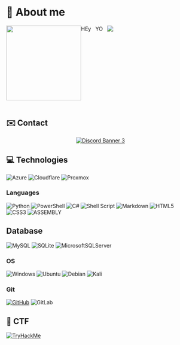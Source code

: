 # 👤 About me



<div style="display: flex; flex-direction: row;">
  <img class="img" src="https://images.weserv.nl/?url=avatars.githubusercontent.com/u/66858782?v=4&h=300&w=300&fit=cover&mask=circle&maxage=7d" height="auto" width="200" />
  HEy
  &nbsp;&nbsp;YO&nbsp;&nbsp;&nbsp;
  <img class="img" src="https://github-readme-stats.vercel.app/api?username=danglock&theme=github_dark&show_icons=true" />
</div>


<br>



## ✉️ Contact

<p align="center">
  <a href = "https://discord.gg/vb2sFv8Fv9">
    <img src="https://discordapp.com/api/guilds/664549046047866884/widget.png?style=banner3" alt="Discord Banner 3"/>
   </a>
</p>


## 💻 Technologies
![Azure](https://img.shields.io/badge/azure-%230072C6.svg?style=for-the-badge&logo=microsoftazure&logoColor=white)
![Cloudflare](https://img.shields.io/badge/Cloudflare-F38020?style=for-the-badge&logo=Cloudflare&logoColor=white)
![Proxmox](https://img.shields.io/badge/Proxmox-E57000.svg?style=for-the-badge&logo=Proxmox&logoColor=white)

### Languages
![Python](https://img.shields.io/badge/python-3670A0?style=for-the-badge&logo=python&logoColor=ffdd54)
![PowerShell](https://img.shields.io/badge/PowerShell-%235391FE.svg?style=for-the-badge&logo=powershell&logoColor=white)
![C#](https://img.shields.io/badge/c%23-%23239120.svg?style=for-the-badge&logo=c-sharp&logoColor=white)
![Shell Script](https://img.shields.io/badge/shell_script-%23121011.svg?style=for-the-badge&logo=gnu-bash&logoColor=white)
![Markdown](https://img.shields.io/badge/markdown-%23000000.svg?style=for-the-badge&logo=markdown&logoColor=white)
![HTML5](https://img.shields.io/badge/html5-%23E34F26.svg?style=for-the-badge&logo=html5&logoColor=white)
![CSS3](https://img.shields.io/badge/css3-%231572B6.svg?style=for-the-badge&logo=css3&logoColor=white)
![ASSEMBLY](https://img.shields.io/badge/_-ASM-6E4C13.svg?style=for-the-badge)

## Database
![MySQL](https://img.shields.io/badge/mysql-%2300f.svg?style=for-the-badge&logo=mysql&logoColor=white)
![SQLite](https://img.shields.io/badge/sqlite-%2307405e.svg?style=for-the-badge&logo=sqlite&logoColor=white)
![MicrosoftSQLServer](https://img.shields.io/badge/Microsoft%20SQL%20Sever-CC2927?style=for-the-badge&logo=microsoft%20sql%20server&logoColor=white)

### OS
![Windows](https://img.shields.io/badge/Windows-0078D6?style=for-the-badge&logo=windows&logoColor=white)
![Ubuntu](https://img.shields.io/badge/Ubuntu-E95420?style=for-the-badge&logo=ubuntu&logoColor=white)
![Debian](https://img.shields.io/badge/Debian-D70A53?style=for-the-badge&logo=debian&logoColor=white)
![Kali](https://img.shields.io/badge/Kali-268BEE?style=for-the-badge&logo=kalilinux&logoColor=white)

### Git
[![GitHub](https://img.shields.io/badge/github-%23121011.svg?style=for-the-badge&logo=github&logoColor=white)](https://github.com/danglock)
![GitLab](https://img.shields.io/badge/gitlab-%23181717.svg?style=for-the-badge&logo=gitlab&logoColor=white)
 
## 🚩 CTF
<a href="https://tryhackme.com/p/danglock"><img src="https://tryhackme-badges.s3.amazonaws.com/danglock.png" alt="TryHackMe"></a>
